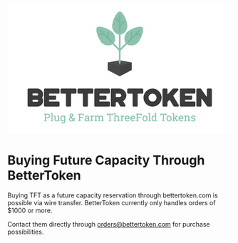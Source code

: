 ![image alt text](./img/bettertoken_logo.png)

# Buying Future Capacity Through BetterToken
Buying TFT as a future capacity reservation through bettertoken.com is possible via wire transfer. BetterToken currently only handles orders of $1000 or more. 

Contact them directly through [orders@bettertoken.com](mailto:orders@bettertoken.com) for purchase possibilities.